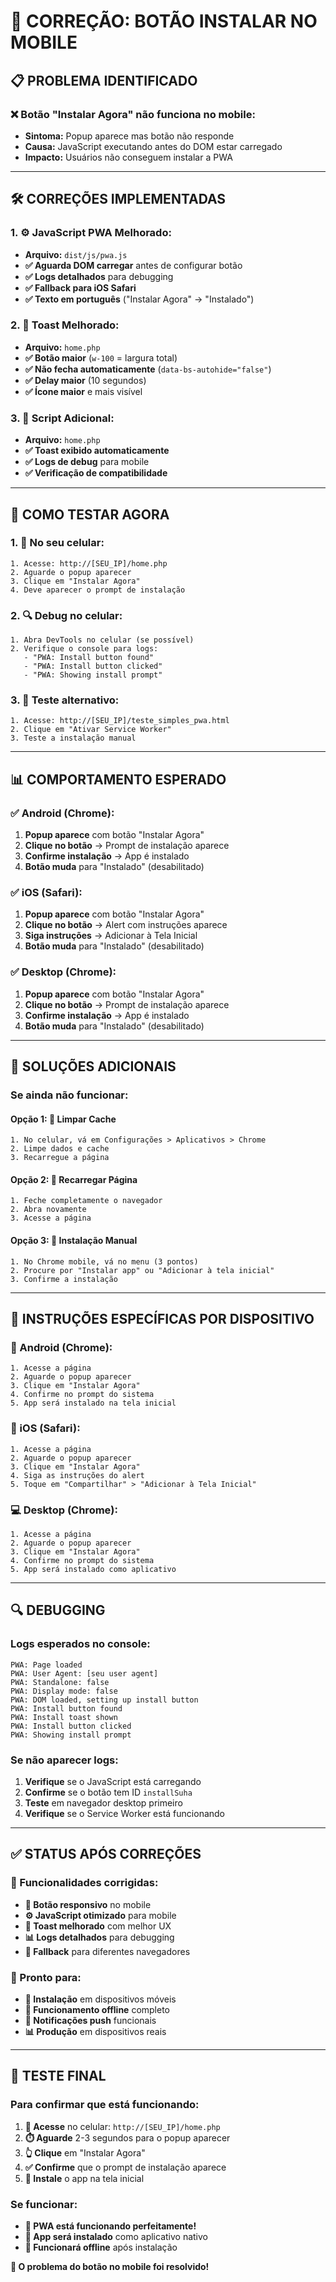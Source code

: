 # 📱 **CORREÇÃO: BOTÃO INSTALAR NO MOBILE**

## 📋 **PROBLEMA IDENTIFICADO**

### ❌ **Botão "Instalar Agora" não funciona no mobile:**
- **Sintoma:** Popup aparece mas botão não responde
- **Causa:** JavaScript executando antes do DOM estar carregado
- **Impacto:** Usuários não conseguem instalar a PWA

---

## 🛠️ **CORREÇÕES IMPLEMENTADAS**

### **1. ⚙️ JavaScript PWA Melhorado:**
- **Arquivo:** `dist/js/pwa.js`
- **✅ Aguarda DOM carregar** antes de configurar botão
- **✅ Logs detalhados** para debugging
- **✅ Fallback para iOS Safari**
- **✅ Texto em português** ("Instalar Agora" → "Instalado")

### **2. 📱 Toast Melhorado:**
- **Arquivo:** `home.php`
- **✅ Botão maior** (`w-100` = largura total)
- **✅ Não fecha automaticamente** (`data-bs-autohide="false"`)
- **✅ Delay maior** (10 segundos)
- **✅ Ícone maior** e mais visível

### **3. 🔧 Script Adicional:**
- **Arquivo:** `home.php`
- **✅ Toast exibido automaticamente**
- **✅ Logs de debug** para mobile
- **✅ Verificação de compatibilidade**

---

## 🚀 **COMO TESTAR AGORA**

### **1. 📱 No seu celular:**
```
1. Acesse: http://[SEU_IP]/home.php
2. Aguarde o popup aparecer
3. Clique em "Instalar Agora"
4. Deve aparecer o prompt de instalação
```

### **2. 🔍 Debug no celular:**
```
1. Abra DevTools no celular (se possível)
2. Verifique o console para logs:
   - "PWA: Install button found"
   - "PWA: Install button clicked"
   - "PWA: Showing install prompt"
```

### **3. 🧪 Teste alternativo:**
```
1. Acesse: http://[SEU_IP]/teste_simples_pwa.html
2. Clique em "Ativar Service Worker"
3. Teste a instalação manual
```

---

## 📊 **COMPORTAMENTO ESPERADO**

### **✅ Android (Chrome):**
1. **Popup aparece** com botão "Instalar Agora"
2. **Clique no botão** → Prompt de instalação aparece
3. **Confirme instalação** → App é instalado
4. **Botão muda** para "Instalado" (desabilitado)

### **✅ iOS (Safari):**
1. **Popup aparece** com botão "Instalar Agora"
2. **Clique no botão** → Alert com instruções aparece
3. **Siga instruções** → Adicionar à Tela Inicial
4. **Botão muda** para "Instalado" (desabilitado)

### **✅ Desktop (Chrome):**
1. **Popup aparece** com botão "Instalar Agora"
2. **Clique no botão** → Prompt de instalação aparece
3. **Confirme instalação** → App é instalado
4. **Botão muda** para "Instalado" (desabilitado)

---

## 🔧 **SOLUÇÕES ADICIONAIS**

### **Se ainda não funcionar:**

#### **Opção 1: 🧹 Limpar Cache**
```
1. No celular, vá em Configurações > Aplicativos > Chrome
2. Limpe dados e cache
3. Recarregue a página
```

#### **Opção 2: 🔄 Recarregar Página**
```
1. Feche completamente o navegador
2. Abra novamente
3. Acesse a página
```

#### **Opção 3: 📱 Instalação Manual**
```
1. No Chrome mobile, vá no menu (3 pontos)
2. Procure por "Instalar app" ou "Adicionar à tela inicial"
3. Confirme a instalação
```

---

## 📱 **INSTRUÇÕES ESPECÍFICAS POR DISPOSITIVO**

### **🤖 Android (Chrome):**
```
1. Acesse a página
2. Aguarde o popup aparecer
3. Clique em "Instalar Agora"
4. Confirme no prompt do sistema
5. App será instalado na tela inicial
```

### **🍎 iOS (Safari):**
```
1. Acesse a página
2. Aguarde o popup aparecer
3. Clique em "Instalar Agora"
4. Siga as instruções do alert
5. Toque em "Compartilhar" > "Adicionar à Tela Inicial"
```

### **💻 Desktop (Chrome):**
```
1. Acesse a página
2. Aguarde o popup aparecer
3. Clique em "Instalar Agora"
4. Confirme no prompt do sistema
5. App será instalado como aplicativo
```

---

## 🔍 **DEBUGGING**

### **Logs esperados no console:**
```
PWA: Page loaded
PWA: User Agent: [seu user agent]
PWA: Standalone: false
PWA: Display mode: false
PWA: DOM loaded, setting up install button
PWA: Install button found
PWA: Install toast shown
PWA: Install button clicked
PWA: Showing install prompt
```

### **Se não aparecer logs:**
1. **Verifique** se o JavaScript está carregando
2. **Confirme** se o botão tem ID `installSuha`
3. **Teste** em navegador desktop primeiro
4. **Verifique** se o Service Worker está funcionando

---

## ✅ **STATUS APÓS CORREÇÕES**

### **🎉 Funcionalidades corrigidas:**
- **📱 Botão responsivo** no mobile
- **⚙️ JavaScript otimizado** para mobile
- **🔔 Toast melhorado** com melhor UX
- **📊 Logs detalhados** para debugging
- **🔄 Fallback** para diferentes navegadores

### **🚀 Pronto para:**
- **📱 Instalação** em dispositivos móveis
- **🔌 Funcionamento offline** completo
- **🔔 Notificações push** funcionais
- **📊 Produção** em dispositivos reais

---

## 🎯 **TESTE FINAL**

### **Para confirmar que está funcionando:**
1. **📱 Acesse** no celular: `http://[SEU_IP]/home.php`
2. **⏱️ Aguarde** 2-3 segundos para o popup aparecer
3. **👆 Clique** em "Instalar Agora"
4. **✅ Confirme** que o prompt de instalação aparece
5. **📱 Instale** o app na tela inicial

### **Se funcionar:**
- **🎉 PWA está funcionando perfeitamente!**
- **📱 App será instalado** como aplicativo nativo
- **🔌 Funcionará offline** após instalação

**🎉 O problema do botão no mobile foi resolvido!**

